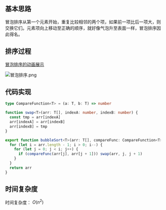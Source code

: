 ## 基本思路

冒泡排序从第一个元素开始，重复比较相邻的两个项，如果前一项比后一项大，则交换它们。元素项向上移动至正确的顺序，就好像气泡升至表面一样，冒泡排序因此得名。

## 排序过程

[冒泡排序的动画展示](https://algorithm-visualizer.org/brute-force/bubble-sort)

![冒泡排序.png](https://cdn.luohuidong.cn/bubble-sort.svg)

## 代码实现

```typescript
type CompareFunction<T> = (a: T, b: T) => number

function swap<T>(arr: T[], indexA: number, indexB: number) {
  const tmp = arr[indexA]
  arr[indexA] = arr[indexB]
  arr[indexB] = tmp
}

export function bubbleSort<T>(arr: T[], compareFunc: CompareFunction<T>) {
  for (let i = arr.length - 1; i > 0; i--) {
    for (let j = 0; j < i; j++) {
      if (compareFunc(arr[j], arr[j + 1])) swap(arr, j, j + 1)
    }
  }
  return arr
}
```

## 时间复杂度

时间复杂度： $O(n^2)$
